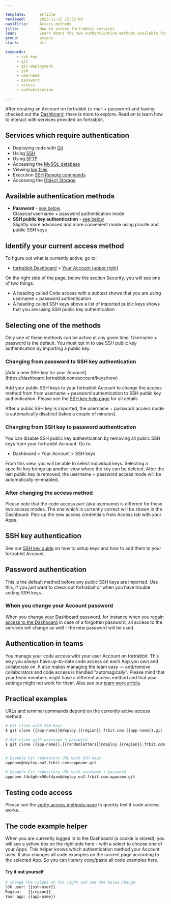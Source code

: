 ```yaml
---

template:      article
reviewed:      2023-11-15 15:52:00
naviTitle:     Access methods
title:         How to access fortrabbit services
lead:          Learn about the two authentication methods available for fortrabbit services.
group:         access
stack:         all

keywords:
     - ssh key
     - git
     - git-deployment
     - ssh
     - username
     - password
     - access
     - authentication

---
```


After creating an Account on fortrabbit (e-mail + password) and having checked out the [Dashboard](/dashboard), there is more to explore. Read on to learn how to interact with services provided on fortrabbit.

## Services which require authentication

* Deploying code with [Git](/git-deployment#toc-usage)
* Using [SSH](/ssh-uni)
* Using [SFTP](/sftp-uni)
* Accessing the [MySQL database](/mysql#toc-remote-mysql-access)
* Viewing [log files](/logging-uni)
* Execution [SSH Remote commands](/remote-ssh-execution-pro#toc-usage)
* Accessing the [Object Storage](/object-storage#toc-accessing-the-object-storage)

## Available authentication methods

* **Password**  - [see below](#toc-password-authentication)  
  Classical username + password authentication mode
* **SSH public key authentication** - [see below](#toc-ssh-key-authentication)  
  Slightly more advanced and more convenient mode using private and public SSH keys

## Identify your current access method

To figure out what is currently active, go to: 

+ [fortrabbit Dashboard](/dashboard) > [Your Account (upper right)](https://dashboard.fortrabbit.com/account)

On the right side of the page, below the section Security, you will see one of two things:

* A heading called Code access with a subtext shows that you are using username + password authentication
* A heading called SSH keys above a list of imported public keys shows that you are using SSH public key authentication

## Selecting one of the methods

Only one of these methods can be active at any given time. Username + password is the default. You must opt in to use SSH public key authentication by importing a public key.

### Changing from password to SSH key authentication

<div markdown="1" data-user="known">
[Add a new SSH key for your Account](https://dashboard.fortrabbit.com/account/keys/new)
</div>

Add your public SSH keys to your fortrabbit Account to change the access method from from username + password authentication to SSH public key authentication. Please see the [SSH key help page](/ssh-keys) for all details.

After a public SSH key is imported, the username + password access mode is automatically disabled (takes a couple of minutes).

### Changing from SSH key to password authentication

You can disable SSH public key authentication by removing all public SSH keys from your fortrabbit Account. Go to: 

* Dashboard > Your Account > SSH keys

From this view, you will be able to select individual keys. Selecting a specific key brings up another view where the key can be deleted. After the last public key is removed, the username + password access mode will be automatically re-enabled.

### After changing the access method

Please note that the code access part (aka username) is different for these two access modes. The one which is currently correct will be shown in the Dashboard. Pick up the new access credentials from Access tab with your Apps.

## SSH key authentication

See our [SSH key guide](ssh-keys) on how to setup keys and how to add them to your fortrabbit Account.

## Password authentication

This is the default method before any public SSH keys are imported. Use this, if you just want to check out fortrabbit or when you have trouble setting SSH keys.

### When you change your Account password

When you change your Dashboard password, for instance when you [regain access to the Dashboard](/dashboard#toc-regaining-access) in case of a forgotten password, all access to the services will change as well - the new password will be used.

## Authentication in teams

You manage your code access with your user Account on fortrabbit. This way you always have up-to-date code access on each App you own and collaborate on. It also makes managing the team easy — add/remove collaborators and code access is handled "automagically". Please mind that your team members might have a different access method and that your settings might not work for them. Also see our [team work article](/collaboration).

## Practical examples

URLs and terminal commands depend on the currently active access method.

```bash
# Git clone with SSH keys
$ git clone {{app-name}}@deploy.{{region}}.frbit.com:{{app-name}}.git

# Git clone with username + password
$ git clone {{app-name}}.{{randomletters}}@deploy.{{region}}.frbit.com:{{app-name}}.git


# Example Git repository URL with SSH keys
appname@deploy.eu2.frbit.com:appname.git

# Example Git repository URL with username + password
appname.f4n4gkrx90ot4yxm@deploy.eu2.frbit.com:appname.git
```

## Testing code access

Please see the [verify access methods page](/access-testing) to quickly test if code access works.

## The code example helper

When you are currently logged in to the Dashboard (a cookie is stored), you will see a yellow box on the right side here - with a select to choose one of your Apps. This helper knows which authentication method your Account uses. It also changes all code examples on the current page according to the selected App. So you can literary copy/paste all code examples here.

#### Try it out yourself

```bash
# change the values on the right and see the below change
SSH user: {{ssh-user}}
Region:   {{region}}
Your app: {{app-name}}
```
